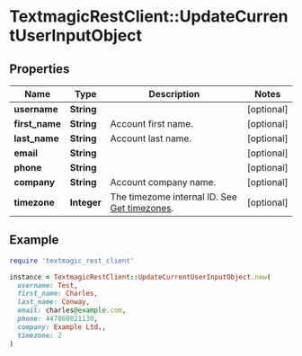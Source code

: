 # TextmagicRestClient::UpdateCurrentUserInputObject

## Properties

| Name | Type | Description | Notes |
| ---- | ---- | ----------- | ----- |
| **username** | **String** |  | [optional] |
| **first_name** | **String** | Account first name. | [optional] |
| **last_name** | **String** | Account last name. | [optional] |
| **email** | **String** |  | [optional] |
| **phone** | **String** |  | [optional] |
| **company** | **String** | Account company name. | [optional] |
| **timezone** | **Integer** | The timezome internal ID. See [Get timezones](https://docs.textmagic.com/#operation/getTimezones). | [optional] |

## Example

```ruby
require 'textmagic_rest_client'

instance = TextmagicRestClient::UpdateCurrentUserInputObject.new(
  username: Test,
  first_name: Charles,
  last_name: Conway,
  email: charles@example.com,
  phone: 447860021130,
  company: Example Ltd.,
  timezone: 2
)
```

